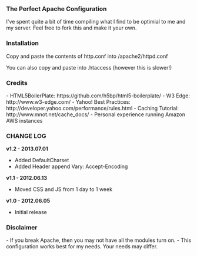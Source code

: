 <h3>The Perfect Apache Configuration</h3>
I've spent quite a bit of time compiling what I find to be optimial to me and my server.
Feel free to fork this and make it your own.

<h3>Installation</h3>
Copy and paste the contents of http.conf into /apache2/httpd.conf

You can also copy and paste into .htaccess (however this is slower!)

<h3>Credits</h3>
- HTML5BoilerPlate: https://github.com/h5bp/html5-boilerplate/
- W3 Edge: http://www.w3-edge.com/
- Yahoo! Best Practices: http://developer.yahoo.com/performance/rules.html
- Caching Tutorial: http://www.mnot.net/cache_docs/
- Personal experience running Amazon AWS instances

<h3>CHANGE LOG</h3>

<strong>v1.2 - 2013.07.01</strong>
- Added DefaultCharset
- Added Header append Vary: Accept-Encoding

<strong>v1.1 - 2012.06.13</strong>
- Moved CSS and JS from 1 day to 1 week

<strong>v1.0 - 2012.06.05</strong>
- Initial release

<h3>Disclaimer</h3>
- If you break Apache, then you may not have all the modules turn on.
- This configuration works best for my needs. Your needs may differ.
